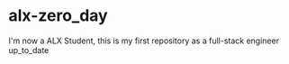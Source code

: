# alx-zero_day
I'm now a ALX Student, this is my first repository as a full-stack engineer
up_to_date
